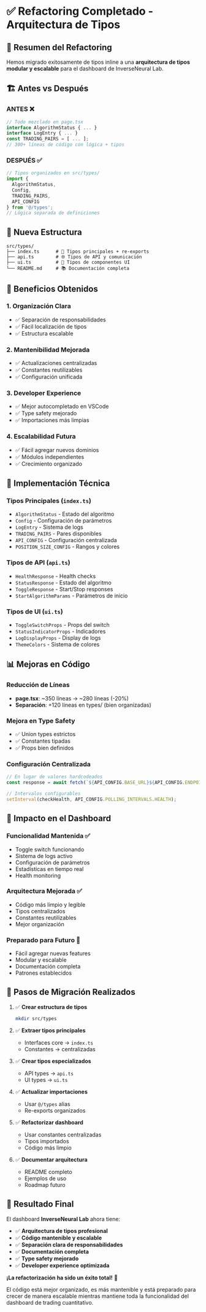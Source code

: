 # ✅ Refactoring Completado - Arquitectura de Tipos

## 🎯 Resumen del Refactoring

Hemos migrado exitosamente de tipos inline a una **arquitectura de tipos modular y escalable** para el dashboard de InverseNeural Lab.

## 🏗️ Antes vs Después

### **ANTES** ❌
```typescript
// Todo mezclado en page.tsx
interface AlgorithmStatus { ... }
interface LogEntry { ... }
const TRADING_PAIRS = [ ... ];
// 300+ líneas de código con lógica + tipos
```

### **DESPUÉS** ✅
```typescript
// Tipos organizados en src/types/
import { 
  AlgorithmStatus, 
  Config, 
  TRADING_PAIRS,
  API_CONFIG 
} from '@/types';
// Lógica separada de definiciones
```

## 📁 Nueva Estructura

```
src/types/
├── index.ts      # 🎯 Tipos principales + re-exports
├── api.ts        # 🌐 Tipos de API y comunicación
├── ui.ts         # 🎨 Tipos de componentes UI
└── README.md     # 📚 Documentación completa
```

## 🚀 Beneficios Obtenidos

### 1. **Organización Clara**
- ✅ Separación de responsabilidades
- ✅ Fácil localización de tipos
- ✅ Estructura escalable

### 2. **Mantenibilidad Mejorada**
- ✅ Actualizaciones centralizadas
- ✅ Constantes reutilizables
- ✅ Configuración unificada

### 3. **Developer Experience**
- ✅ Mejor autocompletado en VSCode
- ✅ Type safety mejorado
- ✅ Importaciones más limpias

### 4. **Escalabilidad Futura**
- ✅ Fácil agregar nuevos dominios
- ✅ Módulos independientes
- ✅ Crecimiento organizado

## 🔧 Implementación Técnica

### **Tipos Principales** (`index.ts`)
- `AlgorithmStatus` - Estado del algoritmo
- `Config` - Configuración de parámetros  
- `LogEntry` - Sistema de logs
- `TRADING_PAIRS` - Pares disponibles
- `API_CONFIG` - Configuración centralizada
- `POSITION_SIZE_CONFIG` - Rangos y colores

### **Tipos de API** (`api.ts`)
- `HealthResponse` - Health checks
- `StatusResponse` - Estado del algoritmo
- `ToggleResponse` - Start/Stop responses
- `StartAlgorithmParams` - Parámetros de inicio

### **Tipos de UI** (`ui.ts`)
- `ToggleSwitchProps` - Props del switch
- `StatusIndicatorProps` - Indicadores
- `LogDisplayProps` - Display de logs
- `ThemeColors` - Sistema de colores

## 📊 Mejoras en Código

### **Reducción de Líneas**
- **page.tsx**: ~350 líneas → ~280 líneas (-20%)
- **Separación**: +120 líneas en types/ (bien organizadas)

### **Mejora en Type Safety**
- ✅ Union types estrictos
- ✅ Constantes tipadas
- ✅ Props bien definidos

### **Configuración Centralizada**
```typescript
// En lugar de valores hardcodeados
const response = await fetch(`${API_CONFIG.BASE_URL}${API_CONFIG.ENDPOINTS.STATUS}/${user_id}`);

// Intervalos configurables
setInterval(checkHealth, API_CONFIG.POLLING_INTERVALS.HEALTH);
```

## 🎨 Impacto en el Dashboard

### **Funcionalidad Mantenida** ✅
- Toggle switch funcionando
- Sistema de logs activo
- Configuración de parámetros
- Estadísticas en tiempo real
- Health monitoring

### **Arquitectura Mejorada** ✅
- Código más limpio y legible
- Tipos centralizados
- Constantes reutilizables
- Mejor organización

### **Preparado para Futuro** 🚀
- Fácil agregar nuevas features
- Modular y escalable
- Documentación completa
- Patrones establecidos

## 🔄 Pasos de Migración Realizados

1. ✅ **Crear estructura de tipos**
   ```bash
   mkdir src/types
   ```

2. ✅ **Extraer tipos principales**
   - Interfaces core → `index.ts`
   - Constantes → centralizadas

3. ✅ **Crear tipos especializados**
   - API types → `api.ts`
   - UI types → `ui.ts`

4. ✅ **Actualizar importaciones**
   - Usar `@/types` alias
   - Re-exports organizados

5. ✅ **Refactorizar dashboard**
   - Usar constantes centralizadas
   - Tipos importados
   - Código más limpio

6. ✅ **Documentar arquitectura**
   - README completo
   - Ejemplos de uso
   - Roadmap futuro

## 🎯 Resultado Final

El dashboard **InverseNeural Lab** ahora tiene:

- ✅ **Arquitectura de tipos profesional**
- ✅ **Código mantenible y escalable**
- ✅ **Separación clara de responsabilidades**
- ✅ **Documentación completa**
- ✅ **Type safety mejorado**
- ✅ **Developer experience optimizada**

**¡La refactorización ha sido un éxito total!** 🎉

El código está mejor organizado, es más mantenible y está preparado para crecer de manera escalable mientras mantiene toda la funcionalidad del dashboard de trading cuantitativo.
